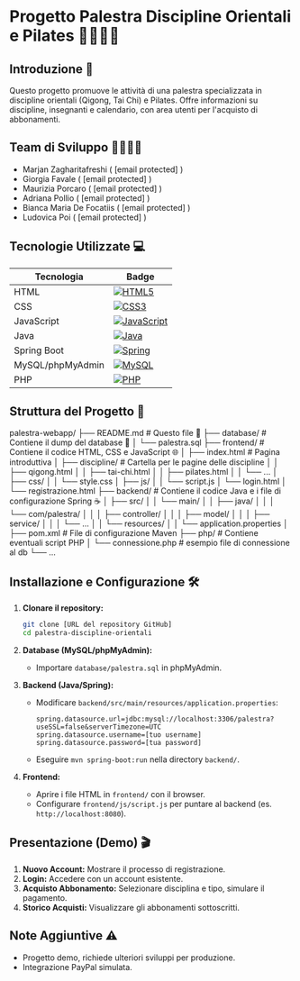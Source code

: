 # Progetto Palestra Discipline Orientali e Pilates 🧘‍♀️🤸‍♂️

## Introduzione 🚀

Questo progetto promuove le attività di una palestra specializzata in discipline orientali (Qigong, Tai Chi) e Pilates. Offre informazioni su discipline, insegnanti e calendario, con area utenti per l'acquisto di abbonamenti.

## Team di Sviluppo 🧑‍💻👩‍💻

*   Marjan Zagharitafreshi ( [email protected] )
*   Giorgia Favale ( [email protected] )
*   Maurizia Porcaro ( [email protected] )
*   Adriana Pollio ( [email protected] )
*   Bianca Maria De Focatiis ( [email protected] )
*   Ludovica Poi ( [email protected] )

## Tecnologie Utilizzate 💻

| Tecnologia    | Badge                                   |
|---------------|-----------------------------------------|
| HTML          | [![HTML5](https://img.shields.io/badge/html5-%23E34F26.svg?style=for-the-badge&logo=html5&logoColor=white)](https://www.w3.org/html/) |
| CSS           | [![CSS3](https://img.shields.io/badge/css3-%231572B6.svg?style=for-the-badge&logo=css3&logoColor=white)](https://www.w3.org/Style/CSS/)|
| JavaScript    | [![JavaScript](https://img.shields.io/badge/javascript-%23323330.svg?style=for-the-badge&logo=javascript&logoColor=%23F7DF1E)](https://www.javascript.com/)|
| Java          | [![Java](https://img.shields.io/badge/java-%23ED8B00.svg?style=for-the-badge&logo=java&logoColor=white)](https://www.java.com/it/)|
| Spring Boot   | [![Spring](https://img.shields.io/badge/spring-%236DB33F.svg?style=for-the-badge&logo=spring&logoColor=white)](https://spring.io/)|
| MySQL/phpMyAdmin | [![MySQL](https://img.shields.io/badge/mysql-%2300f.svg?style=for-the-badge&logo=mysql&logoColor=white)](https://www.mysql.com/) |
| PHP          | [![PHP](https://img.shields.io/badge/php-%23777BB4.svg?style=for-the-badge&logo=php&logoColor=white)](https://www.php.net/) |

## Struttura del Progetto 📂
palestra-webapp/
├── README.md # Questo file 📖
├── database/ # Contiene il dump del database 💾
│ └── palestra.sql
├── frontend/ # Contiene il codice HTML, CSS e JavaScript 🌐
│ ├── index.html # Pagina introduttiva
│ ├── discipline/ # Cartella per le pagine delle discipline
│ │ ├── qigong.html
│ │ ├── tai-chi.html
│ │ ├── pilates.html
│ │ └── ...
│ ├── css/
│ │ └── style.css
│ ├── js/
│ │ └── script.js
│ └── login.html
│ └── registrazione.html
├── backend/ # Contiene il codice Java e i file di configurazione Spring ☕
│ ├── src/
│ │ └── main/
│ │ ├── java/
│ │ │ └── com/palestra/
│ │ │ ├── controller/
│ │ │ ├── model/
│ │ │ ├── service/
│ │ │ └── ...
│ │ └── resources/
│ │ └── application.properties
│ ├── pom.xml # File di configurazione Maven
├── php/ # Contiene eventuali script PHP
│ └── connessione.php # esempio file di connessione al db
└── ...


## Installazione e Configurazione 🛠️

1.  **Clonare il repository:**
    ```bash
    git clone [URL del repository GitHub]
    cd palestra-discipline-orientali
    ```

2.  **Database (MySQL/phpMyAdmin):**
    *   Importare `database/palestra.sql` in phpMyAdmin.

3.  **Backend (Java/Spring):**
    *   Modificare `backend/src/main/resources/application.properties`:
        ```properties
        spring.datasource.url=jdbc:mysql://localhost:3306/palestra?useSSL=false&serverTimezone=UTC
        spring.datasource.username=[tuo username]
        spring.datasource.password=[tua password]
        ```
    *   Eseguire `mvn spring-boot:run` nella directory `backend/`.

4.  **Frontend:**
    *   Aprire i file HTML in `frontend/` con il browser.
    *   Configurare `frontend/js/script.js` per puntare al backend (es. `http://localhost:8080`).

## Presentazione (Demo) 🎬

1.  **Nuovo Account:** Mostrare il processo di registrazione.
2.  **Login:** Accedere con un account esistente.
3.  **Acquisto Abbonamento:** Selezionare disciplina e tipo, simulare il pagamento.
4.  **Storico Acquisti:** Visualizzare gli abbonamenti sottoscritti.

## Note Aggiuntive ⚠️

*   Progetto demo, richiede ulteriori sviluppi per produzione.
*   Integrazione PayPal simulata.
